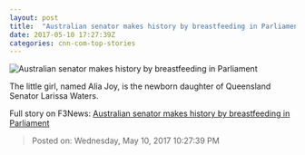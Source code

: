 ```yaml
---
layout: post
title:  "Australian senator makes history by breastfeeding in Parliament"
date: 2017-05-10 17:27:39Z
categories: cnn-com-top-stories
---
```


![Australian senator makes history by breastfeeding in Parliament](http://i2.cdn.cnn.com/cnnnext/dam/assets/170509092623-larissa-waters-breastfeeding-super-tease.jpg)

The little girl, named Alia Joy, is the newborn daughter of Queensland Senator Larissa Waters.


Full story on F3News: [Australian senator makes history by breastfeeding in Parliament](http://www.f3nws.com/n/DBYdKH)

> Posted on: Wednesday, May 10, 2017 10:27:39 PM
